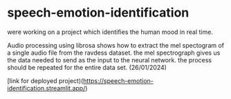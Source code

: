 # speech-emotion-identification
were working on a project which identifies the human mood in real time.

Audio processing using librosa shows how to extract the mel spectogram of a single audio file from the ravdess dataset. the mel spectrograph gives us the data needed to send as the input to the neural network. the process should be repeated for the entire data set. (26/01/2024)

[link for deployed project)(https://speech-emotion-identification.streamlit.app/)